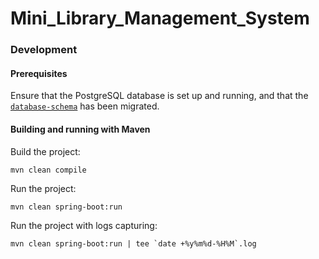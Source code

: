 # Mini_Library_Management_System

### Development

#### Prerequisites

Ensure that the PostgreSQL database is set up and running, and
that the [`database-schema`](database-schema) has been migrated.

#### Building and running with Maven

Build the project:

	mvn clean compile

Run the project:

	mvn clean spring-boot:run

Run the project with logs capturing:

	mvn clean spring-boot:run | tee `date +%y%m%d-%H%M`.log

